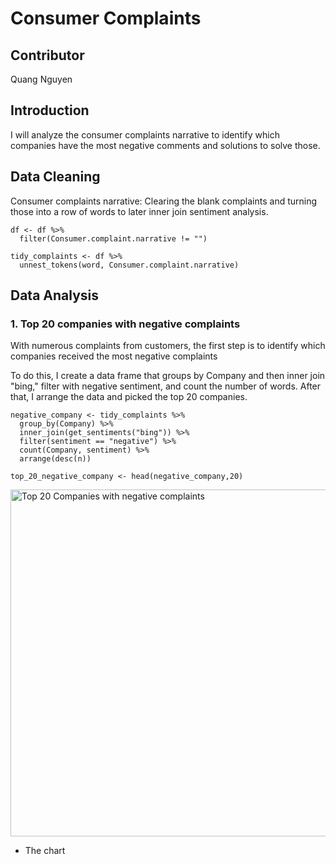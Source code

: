  # Consumer Complaints
 ## Contributor
 <p> Quang Nguyen </p>

 ## Introduction
 <p>I will analyze the consumer complaints narrative to identify which companies 
  have the most negative comments and solutions to solve those. </p>

 ## Data Cleaning
 <p>Consumer complaints narrative: Clearing the blank complaints and turning those into a row of words to later inner join sentiment analysis.</p>
 
```
df <- df %>%
  filter(Consumer.complaint.narrative != "")

tidy_complaints <- df %>%
  unnest_tokens(word, Consumer.complaint.narrative)
```
## Data Analysis
### 1. Top 20 companies with negative complaints

<p>With numerous complaints from customers, the first step is to identify which companies received the most negative complaints</p>

<p> To do this, I create a data frame that groups by Company and then inner join "bing," filter with negative sentiment, and count the number of words. After that, I arrange the data and picked the top 20 companies.  </p>

```
negative_company <- tidy_complaints %>%
  group_by(Company) %>%
  inner_join(get_sentiments("bing")) %>%
  filter(sentiment == "negative") %>%
  count(Company, sentiment) %>%
  arrange(desc(n))

top_20_negative_company <- head(negative_company,20)
```
<img width="555" alt="Top 20 Companies with negative complaints" src="https://github.com/QDZ03/Data332/assets/159860533/bc0b72ef-85ac-4cfe-9c4d-8fbab6c72f54">

- The chart


